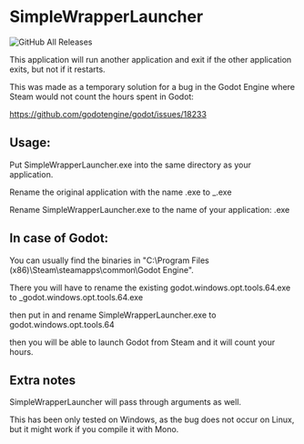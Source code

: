 # SimpleWrapperLauncher

![GitHub All Releases](https://img.shields.io/github/downloads/UnleavenedEagle/SimpleWrapperLauncher/total.svg)

This application will run another application and exit if the other application exits, but not if it restarts.


This was made as a temporary solution for a bug in the Godot Engine where Steam would not count the hours spent in Godot:

https://github.com/godotengine/godot/issues/18233


## Usage:

Put SimpleWrapperLauncher.exe into the same directory as your application.

Rename the original application with the name <name>.exe to _<name>.exe
  
Rename SimpleWrapperLauncher.exe to the name of your application: <name>.exe
  

## In case of Godot:

You can usually find the binaries in "C:\Program Files (x86)\Steam\steamapps\common\Godot Engine".

There you will have to rename the existing godot.windows.opt.tools.64.exe to _godot.windows.opt.tools.64.exe

then put in and rename SimpleWrapperLauncher.exe to godot.windows.opt.tools.64 

then you will be able to launch Godot from Steam and it will count your hours.

## Extra notes

SimpleWrapperLauncher will pass through arguments as well.

This has been only tested on Windows, as the bug does not occur on Linux, but it might work if you compile it with Mono.
